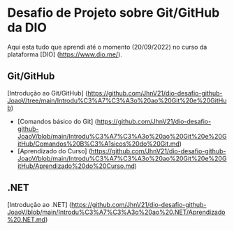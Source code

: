 # Desafio de Projeto sobre Git/GitHub da DIO
Aqui esta tudo que aprendi até o momento (20/09/2022) no curso da plataforma [DIO] (https://www.dio.me/).

## Git/GitHub
[Introdução ao Git/GitHub] (https://github.com/JhnV21/dio-desafio-github-JoaoV/tree/main/Introdu%C3%A7%C3%A3o%20ao%20Git%20e%20GitHub)
- [Comandos básico do Git] (https://github.com/JhnV21/dio-desafio-github-JoaoV/blob/main/Introdu%C3%A7%C3%A3o%20ao%20Git%20e%20GitHub/Comandos%20B%C3%A1sicos%20do%20Git.md)
- [Aprendizado do Curso] (https://github.com/JhnV21/dio-desafio-github-JoaoV/blob/main/Introdu%C3%A7%C3%A3o%20ao%20Git%20e%20GitHub/Aprendizado%20do%20Curso.md)
## .NET
[Introdução ao .NET] (https://github.com/JhnV21/dio-desafio-github-JoaoV/blob/main/Introdu%C3%A7%C3%A3o%20ao%20.NET/Aprendizado%20.NET.md)

